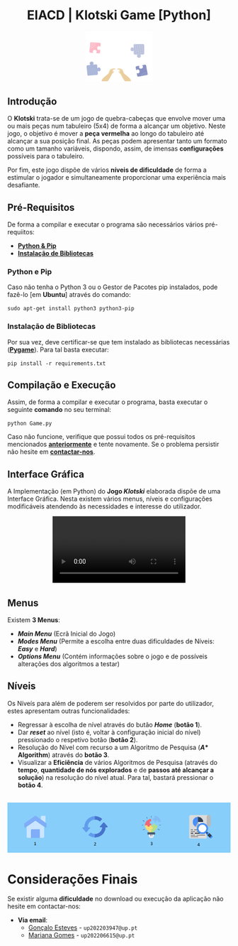 <div align="center">
    <h1>EIACD | Klotski Game [Python]</h1>
</div>

<p align="center" width="100%">
    <img src="./Klotski/Assets/README/Puzzle.gif" width="30%" height="30%" />
</p>

## Introdução
O **Klotski** trata-se de um jogo de quebra-cabeças que envolve mover uma ou mais peças num tabuleiro (5x4) de forma a alcançar um objetivo. Neste jogo, o objetivo é mover a **peça vermelha** ao longo do tabuleiro até alcançar a sua posição final. As peças podem apresentar tanto um formato como um tamanho variáveis, dispondo, assim, de  imensas **configurações** possíveis para o tabuleiro.

Por fim, este jogo dispõe de vários **níveis de dificuldade** de forma a estimular o jogador e simultaneamente proporcionar uma experiência mais desafiante.

## Pré-Requisitos
De forma a compilar e executar o programa são necessários vários pré-requiitos:
- **[Python & Pip](#python-e-pip)**
- **[Instalação de Bibliotecas](#instalação-de-bibliotecas)**

### Python e Pip 

Caso não tenha o Python 3 ou o Gestor de Pacotes pip instalados, pode fazê-lo [em **Ubuntu**] através do comando:

    sudo apt-get install python3 python3-pip

### Instalação de Bibliotecas

Por sua vez, deve certificar-se que tem instalado as bibliotecas necessárias (**[Pygame](https://www.pygame.org/wiki/GettingStarted)**). Para tal basta executar:

    pip install -r requirements.txt

## Compilação e Execução
Assim, de forma a compilar e executar o programa, basta executar o seguinte **comando** no seu terminal:

    python Game.py
    
Caso não funcione, verifique que possui todos os pré-requisitos mencionados **[anteriormente](#pré-requisitos)** e tente novamente. 
Se o problema persistir não hesite em **[contactar-nos](#considerações-finais)**.

## Interface Gráfica
A Implementação (em Python) do **Jogo *Klotski*** elaborada dispõe de uma Interface Gráfica.
Nesta existem vários menus, níveis e configurações modificáveis atendendo às necessidades e interesse do utilizador.

<div align = "center">
 <video src= "https://github.com/EstevesX10/EIACD-Klotski/assets/103591462/208d3d9d-8520-427e-97fc-c61f8ea90b62" />
</div>

## Menus
Existem **3 Menus**:
- ***Main Menu*** (Ecrã Inicial do Jogo)
- ***Modes Menu*** (Permite a escolha entre duas dificuldades de Níveis: ***Easy*** e ***Hard***)
- ***Options Menu*** (Contém informações sobre o jogo e de possíveis alterações dos algoritmos a testar)

## Níveis
Os Níveís para além de poderem ser resolvidos por parte do utilizador, estes apresentam outras funcionalidades:
- Regressar à escolha de nível através do butão ***Home*** (**botão 1**).
- Dar ***reset*** ao nível (isto é, voltar à configuração inicial do nível) pressionado o respetivo botão (**botão 2**).
- Resolução do Nível com recurso a um Algoritmo de Pesquisa (__*A** Algorithm__) através do **botão 3**.
- Visualizar a **Eficiência** de vários Algoritmos de Pesquisa (através do **tempo**, **quantidade de nós explorados** e de **passos até alcançar a solução**) na resolução do nível atual. Para tal, bastará pressionar o **botão 4**.

<br/>

<div align="center">
    <img src="Klotski/Assets/README/Level_Buttons.png">
</div>

# Considerações Finais

Se existir alguma **dificuldade** no download ou execução da aplicação não hesite em contactar-nos:
- **Via email**: 
    - [Gonçalo Esteves](https://github.com/EstevesX10) - `up202203947@up.pt`
    - [Mariana Gomes](Insert_Github_Link) - `up202206615@up.pt`